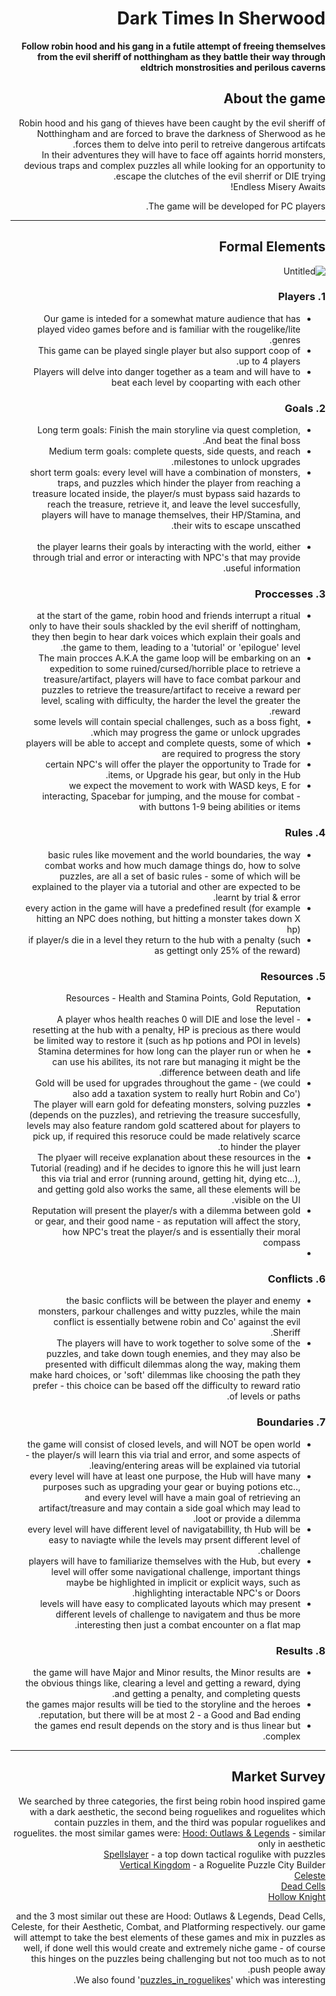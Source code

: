 <div dir='rtl' lang='he'>

# Dark Times In Sherwood

**Follow robin hood and his gang in a futile attempt of freeing themselves from the evil sheriff of notthingham as they battle their way through eldtrich monstrosities and perilous caverns**

## About the game
Robin hood and his gang of thieves have been caught by the evil sheriff of Notthingham and are forced to brave the darkness of Sherwood as he forces them to delve into peril to retreive dangerous artifcats. </br>
In their adventures they will have to face off againts horrid monsters, devious traps and complex puzzles all while looking for an opportunity to escape the clutches of the evil sherrif or DIE trying. </br>
Endless Misery Awaits! </br>

The game will be developed for PC players.

---


## Formal Elements
![Untitled](https://github.com/HolyTrie/Dark-Times-In-Sherwood/assets/73063105/8bac977b-4586-41d2-9635-99f457121f17)


### 1. Players

* Our game is inteded for a somewhat mature audience that has played video games before and is familiar with the rougelike/lite genres. </br> 
* This game can be played single player but also support coop of up to 4 players. </br>
* Players will delve into danger together as a team and will have to beat each level by cooparting with each other </br>

### 2. Goals
* Long term goals: Finish the main storyline via quest completion, And beat the final boss. </br>
* Medium term goals: complete quests, side quests, and reach milestones to unlock upgrades. </br>
* short term goals: every level will have a combination of monsters, traps, and puzzles which hinder the player from reaching a treasure located inside, the player/s must bypass said hazards to reach the treasure, retrieve it, and leave the level succesfully, players will have to manage themselves, their HP/Stamina, and their wits to escape unscathed. </br></br>
* the player learns their goals by interacting with the world, either through trial and error or interacting with NPC's that may provide useful information.


### 3. Proccesses 
* at the start of the game, robin hood and friends interrupt a ritual only to have their souls shackled by the evil sheriff of nottingham, they then begin to hear dark voices which explain their goals and the game to them, leading to a 'tutorial' or 'epilogue' level.
* The main procces A.K.A the game loop will be embarking on an expedition to some ruined/cursed/horrible place to retrieve a treasure/artifact, players will have to face combat parkour and puzzles to retrieve the treasure/artifact to receive a reward per level, scaling with difficulty, the harder the level the greater the reward.
* some levels will contain special challenges, such as a boss fight, which may progress the game or unlock upgrades.
* players will be able to accept and complete quests, some of which are required to progress the story
* certain NPC's will offer the player the opportunity to Trade for items, or Upgrade his gear, but only in the Hub.
* we expect the movement to work with WASD keys, E for interacting, Spacebar for jumping, and the mouse for combat - with buttons 1-9 being abilities or items 

### 4. Rules
* basic rules like movement and the world boundaries, the way combat works and how much damage things do, how to solve puzzles, are all a set of basic rules - some of which will be explained to the player via a tutorial and other are expected to be learnt by trial & error.
* every action in the game will have a predefined result (for example hitting an NPC does nothing, but hitting a monster takes down X hp)
* if player/s die in a level they return to the hub with a penalty (such as gettingt only 25% of the reward)

### 5. Resources
* Resources - Health and Stamina Points, Gold Reputation, Reputation
* A player whos health reaches 0 will DIE and lose the level - resetting at the hub with a penalty, HP is precious as there would be limited way to restore it (such as hp potions and POI in levels)
* Stamina determines for how long can the player run or when he can use his abilites, its not rare but managing it might be the difference between death and life.
* Gold will be used for upgrades throughout the game - (we could also add a taxation system to really hurt Robin and Co')
* The player will earn gold for defeating monsters, solving puzzles (depends on the puzzles), and retrieving the treasure succesfully, levels may also feature random gold scattered about for players to pick up, if required this resoruce could be made relatively scarce to hinder the player.
* The plyaer will receive explanation about these resources in the Tutorial (reading) and if he decides to ignore this he will just learn this via trial and error (running around, getting hit, dying etc...), and getting gold also works the same, all these elements will be visible on the UI.
* Reputation will present the player/s with a dilemma between gold or gear, and their good name - as reputation will affect the story, how NPC's treat the player/s and is essentially their moral compass
* 
### 6. Conflicts
* the basic conflicts will be between the player and enemy monsters, parkour challenges and witty puzzles, while the main conflict is essentially betwene robin and Co' against the evil Sheriff.
* The players will have to work together to solve some of the puzzles, and take down tough enemies, and they may also be presented with difficult dilemmas along the way, making them make hard choices, or 'soft' dilemmas like choosing the path they prefer - this choice can be based off the difficulty to reward ratio of levels or paths. 

### 7. Boundaries
* the game will consist of closed levels, and will NOT be open world - the player/s will learn this via trial and error, and some aspects of leaving/entering areas will be explained via tutorial.
* every level will have at least one purpose, the Hub will have many purposes such as upgrading your gear or buying potions etc.., and every level will have a main goal of retrieving an artifact/treasure and may contain a side goal which may lead to loot or provide a dilemma.
* every level will have different level of navigatabillity, th Hub will be easy to naviagte while the levels may prsent different level of challenge.
* players will have to familiarize themselves with the Hub, but every level will offer some navigational challenge, important things maybe be highlighted in implicit or explicit ways, such as highlighting interactable NPC's or Doors.
* levels will have easy to complicated layouts which may present different levels of challenge to navigatem and thus be more interesting then just a combat encounter on a flat map.
### 8. Results
* the game will have Major and Minor results, the Minor results are the obvious things like, clearing a level and getting a reward, dying and getting a penalty, and completing quests.
* the games major results will be tied to the storyline and the heroes reputation, but there will be at most 2 - a Good and Bad ending.
* the games end result depends on the story and is thus linear but complex.

---

## Market Survey
We searched by three categories, the first being robin hood inspired game with a dark aesthetic, the second being roguelikes and roguelites which contain puzzles in them, and the third was popular roguelikes and roguelites.
the most similar games were:
[Hood: Outlaws & Legends](https://store.steampowered.com/app/927350/Hood_Outlaws__Legends/) - similar only in aesthetic </br>
[Spellslayer](https://www.youtube.com/watch?v=q1nLZeVX6gI&ab_channel=WhiteFalconPlays) - a top down tactical rogulike with puzzles </br>
[Vertical Kingdom](https://www.youtube.com/watch?v=f8LIL6Vhwm4&ab_channel=FGsquared) - a Roguelite Puzzle City Builder </br>
[Celeste](https://store.steampowered.com/app/504230/Celeste/) </br>
[Dead Cells](https://store.steampowered.com/app/588650/Dead_Cells/) </br>
[Hollow Knight](https://store.steampowered.com/app/367520/Hollow_Knight/) </br>

and the 3 most similar out these are Hood: Outlaws & Legends, Dead Cells, Celeste, for their Aesthetic, Combat, and Platforming respectively.
our game will attempt to take the best elements of these games and mix in puzzles as well, if done well this would create and extremely niche game - of course this hinges on the puzzles being challenging but not too much as to not push people away.
</br>
We also found '[puzzles_in_roguelikes](https://www.reddit.com/r/roguelikes/comments/4xzc5j/puzzles_in_roguelikes/)' which was interesting.
</div>
